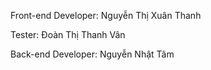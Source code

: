 Front-end Developer: Nguyễn Thị Xuân Thanh

Tester: Đoàn Thị Thanh Vân

Back-end Developer: Nguyễn Nhật Tâm
